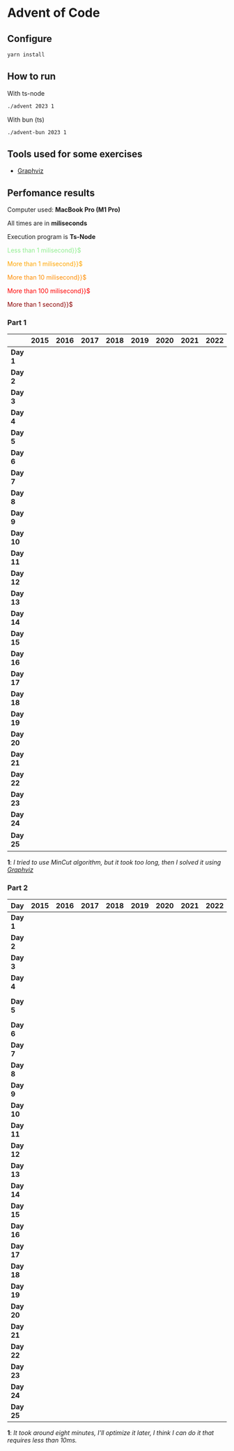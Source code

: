 # Advent of Code

## Configure

```sh
yarn install
```

## How to run

With ts-node

```sh
./advent 2023 1
```

With bun (ts)

```sh
./advent-bun 2023 1
```

## Tools used for some exercises

* [Graphviz](https://graphviz.org)

## Perfomance results

Computer used: **MacBook Pro (M1 Pro)**

All times are in **miliseconds**

Execution program is **Ts-Node**

<span style="color:lightgreen">Less than 1 milisecond}}$

<span style="color:orange">More than 1 milisecond}}$

<span style="color:darkorange">More than 10 milisecond}}$

<span style="color:red">More than 100 milisecond}}$

<span style="color:darkred">More than 1 second}}$


### Part 1

|            | **2015** | **2016** | **2017** | **2018** | **2019** | **2020** | **2021** | **2022** | **2023**                                   |
|------------|----------|----------|----------|----------|----------|----------|----------|----------|--------------------------------------------|
| **Day 1**  |          |          |          |          |          |          |          |          | $\color{lightgreen}{\textsf{0.693}}$       |
| **Day 2**  |          |          |          |          |          |          |          |          | $\color{lightgreen}{\textsf{0.110}}$       |
| **Day 3**  |          |          |          |          |          |          |          |          | $\color{orange}{\textsf{3.505}}$           |
| **Day 4**  |          |          |          |          |          |          |          |          | $\color{lightgreen}{\textsf{0.497}}$       |
| **Day 5**  |          |          |          |          |          |          |          |          | $\color{lightgreen}{\textsf{0.337}}$       |
| **Day 6**  |          |          |          |          |          |          |          |          | $\color{lightgreen}{\textsf{0.044}}$       |
| **Day 7**  |          |          |          |          |          |          |          |          | $\color{orange}{\textsf{2.694}}$           |
| **Day 8**  |          |          |          |          |          |          |          |          | $\color{orange}{\textsf{1.380}}$           |
| **Day 9**  |          |          |          |          |          |          |          |          | $\color{orange}{\textsf{2.443}}$           |
| **Day 10** |          |          |          |          |          |          |          |          | $\color{orange}{\textsf{1.753}}$           |
| **Day 11** |          |          |          |          |          |          |          |          | $\color{orange}{\textsf{7.697}}$           |
| **Day 12** |          |          |          |          |          |          |          |          | $\color{darkorange}{\textsf{27.590}}$      |
| **Day 13** |          |          |          |          |          |          |          |          | $\color{orange}{\textsf{2.648}}$           |
| **Day 14** |          |          |          |          |          |          |          |          | $\color{orange}{\textsf{3.583}}$           |
| **Day 15** |          |          |          |          |          |          |          |          | $\color{lightgreen}{\textsf{0.936}}$       |
| **Day 16** |          |          |          |          |          |          |          |          | $\color{orange}{\textsf{6.827}}$           |
| **Day 17** |          |          |          |          |          |          |          |          | $\color{red}{\textsf{778.990}}$            |
| **Day 18** |          |          |          |          |          |          |          |          | $\color{lightgreen}{\textsf{0.212}}$       |
| **Day 19** |          |          |          |          |          |          |          |          |                                            |
| **Day 20** |          |          |          |          |          |          |          |          |                                            |
| **Day 21** |          |          |          |          |          |          |          |          | $\color{darkorange}{\textsf{47.354}}$      |
| **Day 22** |          |          |          |          |          |          |          |          | $\color{red}{\textsf{207.238}}$            |
| **Day 23** |          |          |          |          |          |          |          |          | $\color{lightgreen}{\textsf{0.884}}$       |
| **Day 24** |          |          |          |          |          |          |          |          | $\color{darkorange}{\textsf{34.876}}$      |
| **Day 25** |          |          |          |          |          |          |          |          | $\color{darkred}{\textsf{∞}}$<sup> 1</sup> |

**1**: _I tried to use MinCut algorithm, but it took too long, then I solved it using [Graphviz](https://graphviz.org)_

### Part 2

| **Day**    | **2015** | **2016** | **2017** | **2018** | **2019** | **2020** | **2021** | **2022** | **2023**                                        |
|------------|----------|----------|----------|----------|----------|----------|----------|----------|-------------------------------------------------|
| **Day 1**  |          |          |          |          |          |          |          |          | $\color{orange}{\textsf{1.643}}$                |
| **Day 2**  |          |          |          |          |          |          |          |          | $\color{lightgreen}{\textsf{0.095}}$            |
| **Day 3**  |          |          |          |          |          |          |          |          | $\color{orange}{\textsf{1.577}}$                |
| **Day 4**  |          |          |          |          |          |          |          |          | $\color{lightgreen}{\textsf{0.352}}$            |
| **Day 5**  |          |          |          |          |          |          |          |          | $\color{darkred}{\textsf{~8m_**}}$<sup> 1</sup> |
| **Day 6**  |          |          |          |          |          |          |          |          | $\color{lightgreen}{\textsf{0.034}}$            |
| **Day 7**  |          |          |          |          |          |          |          |          | $\color{orange}{\textsf{5.465}}$                |
| **Day 8**  |          |          |          |          |          |          |          |          | $\color{orange}{\textsf{6.317}}$                |
| **Day 9**  |          |          |          |          |          |          |          |          | $\color{lightgreen}{\textsf{0.787}}$            |
| **Day 10** |          |          |          |          |          |          |          |          | $\color{orange}{\textsf{7.080}}$                |
| **Day 11** |          |          |          |          |          |          |          |          | $\color{orange}{\textsf{5.198}}$                |
| **Day 12** |          |          |          |          |          |          |          |          | $\color{red}{\textsf{555.160}}$                 |
| **Day 13** |          |          |          |          |          |          |          |          | $\color{lightgreen}{\textsf{0.549}}$            |
| **Day 14** |          |          |          |          |          |          |          |          | $\color{red}{\textsf{488.850}}$                 |
| **Day 15** |          |          |          |          |          |          |          |          | $\color{orange}{\textsf{1.111}}$                |
| **Day 16** |          |          |          |          |          |          |          |          | $\color{darkred}{\textsf{~1s}}$                 |
| **Day 17** |          |          |          |          |          |          |          |          | $\color{darkred}{\textsf{~3s}}$                 |
| **Day 18** |          |          |          |          |          |          |          |          | $\color{lightgreen}{\textsf{0.109}}$            |
| **Day 19** |          |          |          |          |          |          |          |          |                                                 |
| **Day 20** |          |          |          |          |          |          |          |          |                                                 |
| **Day 21** |          |          |          |          |          |          |          |          | $\color{darkred}{\textsf{~17s}}$                |
| **Day 22** |          |          |          |          |          |          |          |          | $\color{darkred}{\textsf{~1m}}$                 |
| **Day 23** |          |          |          |          |          |          |          |          | $\color{orange}{\textsf{5.559}}$                |
| **Day 24** |          |          |          |          |          |          |          |          | $\color{darkred}{\textsf{~7s}}$                 |
| **Day 25** |          |          |          |          |          |          |          |          | ⭐️                                              |

**1**: _It took around eight minutes, I'll optimize it later, I think I can do it that requires less than 10ms._
